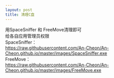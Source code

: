 ```yaml
---
layout: post
title: 清理C盘
---
```

<!-- more -->
用SpaceSniffer 和 FreeMove清理即可           
给各自应用管理员权限           
SpaceSniffer：                      
https://raw.githubusercontent.com/An-Cheon/An-Cheon.github.io/master/images/SpaceSniffer.exe                       
FreeMove：                     
https://raw.githubusercontent.com/An-Cheon/An-Cheon.github.io/master/images/FreeMove.exe                     